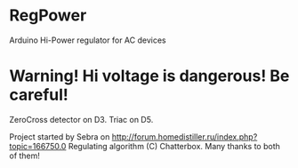 # RegPower
Arduino Hi-Power regulator for AC devices

__Warning! Hi voltage is dangerous! Be careful!__
=================================================

ZeroCross detector on D3.
Triac on D5.

Project started by Sebra on http://forum.homedistiller.ru/index.php?topic=166750.0
Regulating algorithm (C) Chatterbox. 
Many thanks to both of them!
